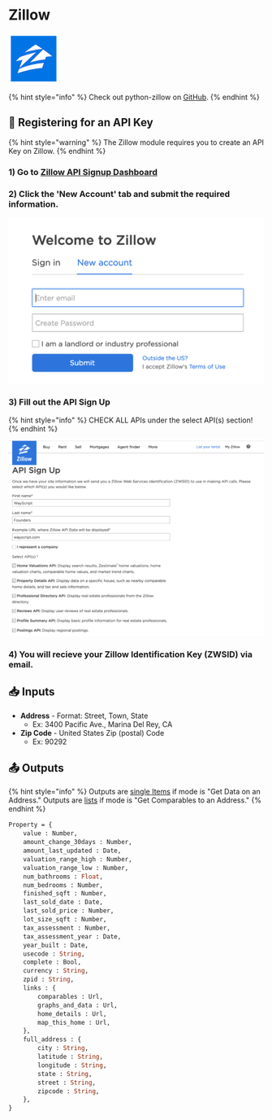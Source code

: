 # Zillow

![Real estate data.](../../.gitbook/assets/zillow_data.png)

{% hint style="info" %}
Check out python-zillow on [GitHub](https://github.com/seme0021/python-zillow).
{% endhint %}

## 🔑 Registering for an API Key

{% hint style="warning" %}
The Zillow module requires you to create an API Key on Zillow.
{% endhint %}

### 1\) Go to [Zillow API Signup Dashboard](https://www.zillow.com/user/Register.htm)

### 2\) Click the 'New Account' tab and submit the required information. 

![](../../.gitbook/assets/zillow_auth_1.png)

### 3\) Fill out the API Sign Up

{% hint style="info" %}
CHECK ALL APIs under the select API\(s\) section!
{% endhint %}

![Check all apis under Select API\(s\)](../../.gitbook/assets/zillow_auth_2.png)

### 4\) You will recieve your Zillow Identification Key \(ZWSID\) via email. 

## 📥 Inputs

* **Address** - Format: Street, Town, State
  * Ex: 3400 Pacific Ave., Marina Del Rey, CA
* **Zip Code** - United States Zip \(postal\) Code
  * Ex: 90292

## 📤 Outputs

{% hint style="info" %}
Outputs are [single Items](../../getting_started/variables.md#single-item) if mode is "Get Data on an Address." Outputs are [lists](../../getting_started/variables.md#lists) if mode is "Get Comparables to an Address."
{% endhint %}

```graphql
Property = {
    value : Number, 
    amount_change_30days : Number, 
    amount_last_updated : Date, 
    valuation_range_high : Number, 
    valuation_range_low : Number,
    num_bathrooms : Float, 
    num_bedrooms : Number, 
    finished_sqft : Number, 
    last_sold_date : Date, 
    last_sold_price : Number, 
    lot_size_sqft : Number, 
    tax_assessment : Number, 
    tax_assessment_year : Date, 
    year_built : Date, 
    usecode : String, 
    complete : Bool,
    currency : String, 
    zpid : String, 
    links : {
        comparables : Url,
        graphs_and_data : Url,
        home_details : Url,
        map_this_home : Url,
    },
    full_address : {
        city : String, 
        latitude : String, 
        longitude : String, 
        state : String, 
        street : String, 
        zipcode : String,
    },
}
```

